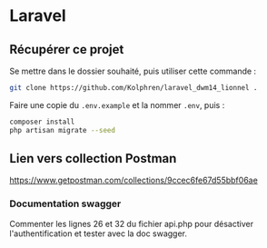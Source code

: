 # Laravel

## Récupérer ce projet
Se mettre dans le dossier souhaité, puis utiliser cette commande :
```bash
git clone https://github.com/Kolphren/laravel_dwm14_lionnel .
```
Faire une copie du ```.env.example``` et la nommer ```.env```, puis :
```bash
composer install
php artisan migrate --seed
```


## Lien vers collection Postman

https://www.getpostman.com/collections/9ccec6fe67d55bbf06ae


### Documentation swagger

Commenter les lignes 26 et 32 du fichier api.php pour désactiver l'authentification et  tester avec la doc swagger.